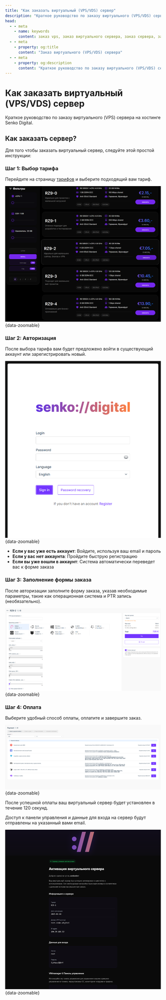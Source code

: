 ```yaml
---
title: "Как заказать виртуальный (VPS/VDS) сервер"
description: "Краткое руководство по заказу виртуального (VPS/VDS) сервера на хостинге Senko Digital."
head:
  - - meta
    - name: keywords
      content: заказ vps, заказ виртуального сервера, заказ сервера, заказ сервера в германии, заказ сервера в сша, заказ сервера в сша, заказ сервера в германии
  - - meta
    - property: og:title 
      content: "Заказ виртуального (VPS/VDS) сервера"
  - - meta
    - property: og:description
      content: "Краткое руководство по заказу виртуального (VPS/VDS) сервера на хостинге Senko Digital."
---
```


# Как заказать виртуальный (VPS/VDS) сервер

Краткое руководство по заказу виртуального (VPS) сервера на хостинге Senko Digital.

## Как заказать сервер?

Для того чтобы заказать виртуальный сервер, следуйте этой простой инструкции:

### Шаг 1: Выбор тарифа

Перейдите на страницу [тарифов](https://senko.digital/virtual-servers) и выберите подходящий вам тариф.

![Выбор тарифа VPS](/images/personal-area/ordering/1.png){data-zoomable}

### Шаг 2: Авторизация

После выбора тарифа вам будет предложено войти в существующий аккаунт или зарегистрировать новый.

![Страница авторизации](/images/personal-area/ordering/2.png){data-zoomable}

- **Если у вас уже есть аккаунт**: Войдите, используя ваш email и пароль
- **Если у вас нет аккаунта**: Пройдите быструю регистрацию
- **Если вы уже вошли в аккаунт**: Система автоматически переведет вас к форме заказа

### Шаг 3: Заполнение формы заказа

После авторизации заполните форму заказа, указав необходимые параметры, такие как операционная система и PTR запись (необязательно).

![Форма заказа сервера](/images/personal-area/ordering/3.png){data-zoomable}

### Шаг 4: Оплата

Выберите удобный способ оплаты, оплатите и завершите заказ.

![Выбор способа оплаты](/images/personal-area/ordering/4.png){data-zoomable}

После успешной оплаты ваш виртуальный сервер будет установлен в течение 120 секунд.

Доступ к панели управления и данные для входа на сервер будут отправлены на указанный вами email.

![Письмо](/images/personal-area/ordering/5.png){data-zoomable}

